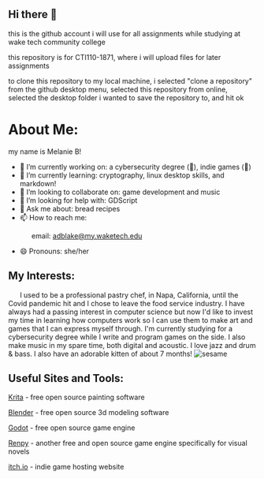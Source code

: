 ## Hi there 👋

this is the github account i will use for all assignments while studying at wake tech community college

this repository is for CTI110-1871, where i will upload files for later assignments

to clone this repository to my local machine, i selected "clone a repository" from the github desktop menu, selected this repository from online, selected the desktop folder i wanted to save the repository to, and hit ok

# About Me:

my name is Melanie B!
- 🔭 I’m currently working on: a cybersecurity degree (😬), indie games (😬) 
- 🌱 I’m currently learning: cryptography, linux desktop skills, and markdown!
- 👯 I’m looking to collaborate on: game development and music
- 🤔 I’m looking for help with: GDScript
- 💬 Ask me about: bread recipes
- 📫 How to reach me:

&nbsp;&nbsp;&nbsp;&nbsp;&nbsp;&nbsp;&nbsp;&nbsp;&nbsp;&nbsp;&nbsp;&nbsp;email: adblake@my.waketech.edu

- 😄 Pronouns: she/her

## My Interests:

&nbsp;&nbsp;&nbsp;&nbsp;&nbsp;&nbsp;I used to be a professional pastry chef, in Napa, California, until the Covid pandemic hit and I chose to leave the food service industry. I have always had a passing interest in computer science but now I'd like to invest my time in learning how computers work so I can use them to make art and games that I can express myself through. I'm currently studying for a cybersecurity degree while I write and program games on the side. I also make music in my spare time, both digital and acoustic. I love jazz and drum & bass. I also have an adorable kitten of about 7 months!
![sesame](https://hermes.waketech.edu/~adblake/sesame.jpg)

## Useful Sites and Tools:

[Krita](https://krita.org/en/) - free open source painting software

[Blender](https://www.blender.org/) - free open source 3d modeling software

[Godot](https://godotengine.org/) - free open source game engine

[Renpy](https://www.renpy.org/) - another free and open source game engine specifically for visual novels

[itch.io](https://itch.io/) - indie game hosting website